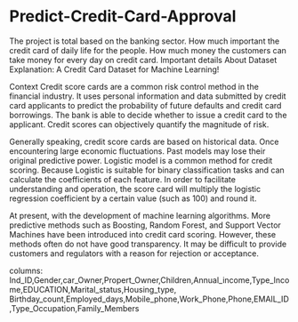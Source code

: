 # Predict-Credit-Card-Approval
The project is total based on the banking sector. How much important the credit card of daily life for the people. How much money the customers can take money for every day on credit card. Important details
About Dataset Explanation:
A Credit Card Dataset for Machine Learning!

Context Credit score cards are a common risk control method in the financial industry. It uses personal information and data submitted by credit card applicants to predict the probability of future defaults and credit card borrowings. The bank is able to decide whether to issue a credit card to the applicant. Credit scores can objectively quantify the magnitude of risk.

Generally speaking, credit score cards are based on historical data. Once encountering large economic fluctuations. Past models may lose their original predictive power. Logistic model is a common method for credit scoring. Because Logistic is suitable for binary classification tasks and can calculate the coefficients of each feature. In order to facilitate understanding and operation, the score card will multiply the logistic regression coefficient by a certain value (such as 100) and round it.

At present, with the development of machine learning algorithms. More predictive methods such as Boosting, Random Forest, and Support Vector Machines have been introduced into credit card scoring. However, these methods often do not have good transparency. It may be difficult to provide customers and regulators with a reason for rejection or acceptance.

columns: Ind_ID,Gender,car_Owner,Propert_Owner,Children,Annual_income,Type_Income,EDUCATION,Marital_status,Housing_type, Birthday_count,Employed_days,Mobile_phone,Work_Phone,Phone,EMAIL_ID,Type_Occupation,Family_Members
